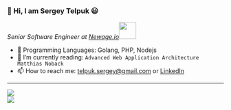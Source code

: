 ### 👋 Hi, I am Sergey Telpuk 😃

<p><em>Senior Software Engineer at <a href="https://newage.io">Newage.io</a><img src="https://media.giphy.com/media/WUlplcMpOCEmTGBtBW/giphy.gif" width="40"> 
</em></p>

- :rocket: Programming Languages: Golang, PHP, Nodejs
- 🌱 I’m currently reading: `Advanced Web Application Architecture Matthias Noback`
- 📫 How to reach me: telpuk.sergey@gmail.com or [LinkedIn](www.linkedin.com/in/sergey-telpuk)  

----


![](https://github-readme-stats.vercel.app/api?username=sergey-telpuk&show_icons=true&count_private=true&include_all_commits=true&line_height=27)  
![](https://github-readme-stats.vercel.app/api/top-langs/?username=sergey-telpuk&count_private=true&layout=compact&include_all_commits=true)
